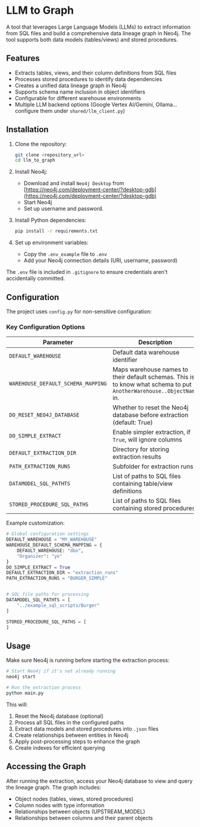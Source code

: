 # LLM to Graph

A tool that leverages Large Language Models (LLMs) to extract information from SQL files and build a comprehensive data lineage graph in Neo4j. The tool supports both data models (tables/views) and stored procedures. 

## Features

- Extracts tables, views, and their column definitions from SQL files
- Processes stored procedures to identify data dependencies
- Creates a unified data lineage graph in Neo4j
- Supports schema name inclusion in object identifiers
- Configurable for different warehouse environments
- Multiple LLM backend options (Google Vertex AI/Gemini, Ollama... configure them under `shared/llm_client.py`)

## Installation

1. Clone the repository:
   ```bash
   git clone <repository_url>
   cd llm_to_graph
   ```

2. Install Neo4j:
   - Download and install `Neo4j Desktop` from [https://neo4j.com/deployment-center/?desktop-gdb](https://neo4j.com/deployment-center/?desktop-gdb)
   - Start Neo4j
   - Set up username and password.

3. Install Python dependencies:
   ```bash
   pip install -r requirements.txt
   ```

4. Set up environment variables:
   - Copy the `.env_example` file to `.env`
   - Add your Neo4j connection details (URI, username, password)

The `.env` file is included in `.gitignore` to ensure credentials aren't accidentally committed.

## Configuration

The project uses `config.py` for non-sensitive configuration:

### Key Configuration Options

| Parameter | Description |
| --------- | ----------- |
| `DEFAULT_WAREHOUSE` | Default data warehouse identifier |
| `WAREHOUSE_DEFAULT_SCHEMA_MAPPING` | Maps warehouse names to their default schemas. This is to know what schema to put `AnotherWarehouse..ObjectName` in. |
| `DO_RESET_NEO4J_DATABASE` | Whether to reset the Neo4j database before extraction (default: True) |
| `DO_SIMPLE_EXTRACT` | Enable simpler extraction, if `True`, will ignore columns |
| `DEFAULT_EXTRACTION_DIR` | Directory for storing extraction results |
| `PATH_EXTRACTION_RUNS` | Subfolder for extraction runs |
| `DATAMODEL_SQL_PATHTS` | List of paths to SQL files containing table/view definitions |
| `STORED_PROCEDURE_SQL_PATHS` | List of paths to SQL files containing stored procedures |

Example customization:

```python
# Global configuration settings
DEFAULT_WAREHOUSE = "MY_WAREHOUSE"
WAREHOUSE_DEFAULT_SCHEMA_MAPPING = {
    DEFAULT_WAREHOUSE: "dbo",
    "Organizer": "yo"
}
DO_SIMPLE_EXTRACT = True
DEFAULT_EXTRACTION_DIR = "extraction_runs"
PATH_EXTRACTION_RUNS = "BURGER_SIMPLE"


# SQL file paths for processing
DATAMODEL_SQL_PATHTS = [
    "../example_sql_scripts/Burger"
]

STORED_PROCEDURE_SQL_PATHS = [
]
```

## Usage

Make sure Neo4j is running before starting the extraction process:

```bash
# Start Neo4j if it's not already running
neo4j start

# Run the extraction process
python main.py
```

This will:
1. Reset the Neo4j database (optional)
2. Process all SQL files in the configured paths
4. Extract data models and stored procedures into `.json` files
5. Create relationships between entities in Neo4j
6. Apply post-processing steps to enhance the graph
7. Create indexes for efficient querying

## Accessing the Graph

After running the extraction, access your Neo4j database to view and query the lineage graph. The graph includes:

- Object nodes (tables, views, stored procedures)
- Column nodes with type information
- Relationships between objects (UPSTREAM_MODEL)
- Relationships between columns and their parent objects
